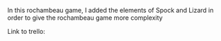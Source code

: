 In this rochambeau game, I added the elements of Spock and Lizard in order to give the rochambeau game more complexity

Link to trello: 
